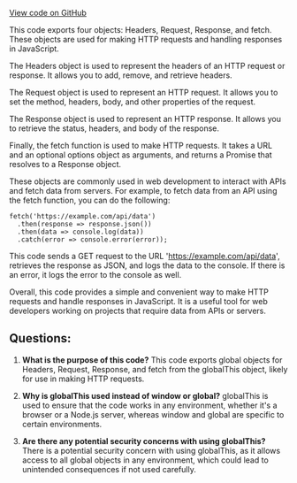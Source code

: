 [View code on GitHub](https://github.com/solana-labs/solana-web3.js/blob/master/packages/library-legacy/src/__forks__/browser/fetch-impl.ts)

This code exports four objects: Headers, Request, Response, and fetch. These objects are used for making HTTP requests and handling responses in JavaScript. 

The Headers object is used to represent the headers of an HTTP request or response. It allows you to add, remove, and retrieve headers. 

The Request object is used to represent an HTTP request. It allows you to set the method, headers, body, and other properties of the request. 

The Response object is used to represent an HTTP response. It allows you to retrieve the status, headers, and body of the response. 

Finally, the fetch function is used to make HTTP requests. It takes a URL and an optional options object as arguments, and returns a Promise that resolves to a Response object. 

These objects are commonly used in web development to interact with APIs and fetch data from servers. For example, to fetch data from an API using the fetch function, you can do the following:

```
fetch('https://example.com/api/data')
  .then(response => response.json())
  .then(data => console.log(data))
  .catch(error => console.error(error));
```

This code sends a GET request to the URL 'https://example.com/api/data', retrieves the response as JSON, and logs the data to the console. If there is an error, it logs the error to the console as well. 

Overall, this code provides a simple and convenient way to make HTTP requests and handle responses in JavaScript. It is a useful tool for web developers working on projects that require data from APIs or servers.
## Questions: 
 1. **What is the purpose of this code?** 
This code exports global objects for Headers, Request, Response, and fetch from the globalThis object, likely for use in making HTTP requests.

2. **Why is globalThis used instead of window or global?** 
globalThis is used to ensure that the code works in any environment, whether it's a browser or a Node.js server, whereas window and global are specific to certain environments.

3. **Are there any potential security concerns with using globalThis?** 
There is a potential security concern with using globalThis, as it allows access to all global objects in any environment, which could lead to unintended consequences if not used carefully.